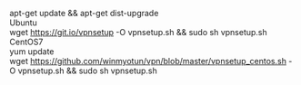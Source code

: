 apt-get update && apt-get dist-upgrade
<br>
Ubuntu<br>
wget https://git.io/vpnsetup -O vpnsetup.sh && sudo sh vpnsetup.sh
<br>
CentOS7<br>
yum update<br>
wget https://github.com/winmyotun/vpn/blob/master/vpnsetup_centos.sh -O vpnsetup.sh && sudo sh vpnsetup.sh
